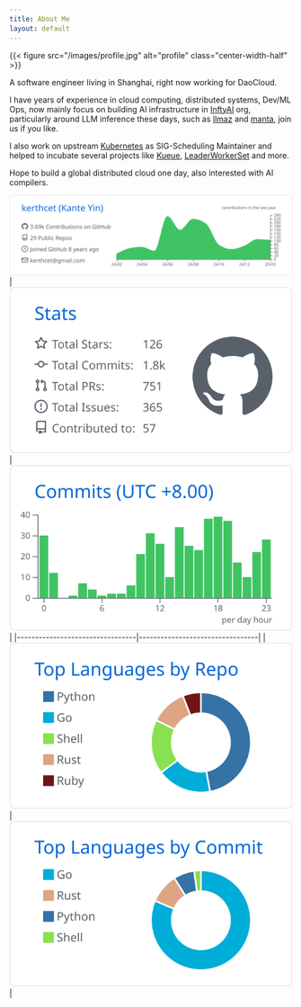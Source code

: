 ```yaml
---
title: About Me
layout: default
---
```


{{< figure src="/images/profile.jpg" alt="profile" class="center-width-half" >}}

A software engineer living in Shanghai, right now working for DaoCloud.

I have years of experience in cloud computing, distributed systems, Dev/ML Ops, now mainly focus on building AI infrastructure in [InftyAI](https://github.com/InftyAI) org, particularly around LLM inference these days, such as [llmaz](https://github.com/InftyAI/llmaz) and [manta](https://github.com/InftyAI/Manta), join us if you like.

I also work on upstream [Kubernetes](https://github.com/kubernetes/kubernetes) as SIG-Scheduling Maintainer and helped to incubate several projects like [Kueue](https://github.com/kubernetes-sigs/kueue), [LeaderWorkerSet](https://github.com/kubernetes-sigs/lws) and more.

Hope to build a global distributed cloud one day, also interested with AI compilers.

[![](https://raw.githubusercontent.com/kerthcet/profile-summary-card-output/master/profile-summary-card-output/github/0-profile-details.svg)](https://github.com/kerthcet/profile-summary-card-output)
| ![Image 3](https://raw.githubusercontent.com/kerthcet/profile-summary-card-output/master/profile-summary-card-output/github/3-stats.svg) | ![Image 4](https://raw.githubusercontent.com/kerthcet/profile-summary-card-output/master/profile-summary-card-output/github/4-productive-time.svg) |
|---------------------------------|---------------------------------|
| ![Image 1](https://raw.githubusercontent.com/kerthcet/profile-summary-card-output/master/profile-summary-card-output/github/1-repos-per-language.svg) | ![Image 2](https://raw.githubusercontent.com/kerthcet/profile-summary-card-output/master/profile-summary-card-output/github/2-most-commit-language.svg) |
